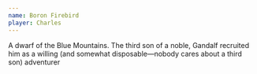 ```yaml
---
name: Boron Firebird
player: Charles
---
```


A dwarf of the Blue Mountains. The third son of a noble, Gandalf recruited him as a willing (and somewhat disposable—nobody cares about a third son) adventurer